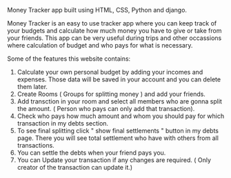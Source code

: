 
Money Tracker app built using HTML, CSS, Python and django.

Money Tracker is an easy to use tracker app where you can keep track of your budgets and calculate how much money you have to give or take from your friends. This app can be very useful during trips and other occassions where calculation of budget and who pays for what is necessary.

Some of the features this website contains:
1. Calculate your own personal budget by adding your incomes and expenses. Those data will be saved in your account and you can delete them later.
2. Create Rooms ( Groups for splitting money ) and add your friends.
3. Add transction in your room and select all members who are gonna split the amount. ( Person who pays can only add that transaction).
4. Check who pays how much amount and whom you should pay for which transaction in my debts section.
5. To see final splitting click " show final settlements " button in my debts page. There you will see total settlement who have with others from all transactions.
6. You can settle the debts when your friend pays you.
7. You can Update your transaction if any changes are required. ( Only creator of the transaction can update it.)




